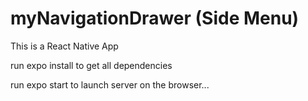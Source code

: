 # myNavigationDrawer (Side Menu)

This is a React Native App

run expo install to get all dependencies 

run expo start to launch server on the browser...
